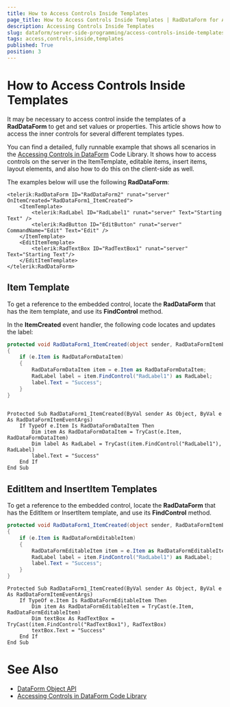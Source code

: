 ```yaml
---
title: How to Access Controls Inside Templates
page_title: How to Access Controls Inside Templates | RadDataForm for ASP.NET AJAX Documentation
description: Accessing Controls Inside Templates
slug: dataform/server-side-programming/access-controls-inside-templates
tags: access,controls,inside,templates
published: True
position: 3
---
```


# How to Access Controls Inside Templates

It may be necessary to access control inside the templates of a **RadDataForm** to get and set values or properties. This article shows how to access the inner controls for several different templates types.

You can find a detailed, fully runnable example that shows all scenarios in the [Accessing Controls in DataForm](https://www.telerik.com/support/code-library/accessing-controls-in-dataform) Code Library. It shows how to access controls on the server in the ItemTemplate, editable items, insert items, layout elements, and also how to do this on the client-side as well.

The examples below will use the following **RadDataForm**:

````ASP.NET
<telerik:RadDataForm ID="RadDataForm2" runat="server" OnItemCreated="RadDataForm1_ItemCreated">
    <ItemTemplate>
        <telerik:RadLabel ID="RadLabel1" runat="server" Text="Starting Text" />
        <telerik:RadButton ID="EditButton" runat="server" CommandName="Edit" Text="Edit" />
    </ItemTemplate>
    <EditItemTemplate>
        <telerik:RadTextBox ID="RadTextBox1" runat="server" Text="Starting Text"/>
    </EditItemTemplate>
</telerik:RadDataForm>
````

## Item Template

To get a reference to the embedded control, locate the **RadDataForm** that has the item template, and use its **FindControl** method.

In the **ItemCreated** event handler, the following code locates and updates the label:

````C#
protected void RadDataForm1_ItemCreated(object sender, RadDataFormItemEventArgs e)
{
    if (e.Item is RadDataFormDataItem)
    {
        RadDataFormDataItem item = e.Item as RadDataFormDataItem;
        RadLabel label = item.FindControl("RadLabel1") as RadLabel;
        label.Text = "Success";
    }
}
	
````
````VB.NET
Protected Sub RadDataForm1_ItemCreated(ByVal sender As Object, ByVal e As RadDataFormItemEventArgs)
    If TypeOf e.Item Is RadDataFormDataItem Then
        Dim item As RadDataFormDataItem = TryCast(e.Item, RadDataFormDataItem)
        Dim label As RadLabel = TryCast(item.FindControl("RadLabel1"), RadLabel)
        label.Text = "Success"
    End If
End Sub
````

## EditItem and InsertItem Templates

To get a reference to the embedded control, locate the **RadDataForm** that has the EditItem or InsertItem template, and use its **FindControl** method.

````C#
protected void RadDataForm1_ItemCreated(object sender, RadDataFormItemEventArgs e)
{
    if (e.Item is RadDataFormEditableItem)
    {
        RadDataFormEditableItem item = e.Item as RadDataFormEditableItem;
        RadLabel label = item.FindControl("RadLabel1") as RadLabel;
        label.Text = "Success";
    }
}
````
````VB.NET
Protected Sub RadDataForm1_ItemCreated(ByVal sender As Object, ByVal e As RadDataFormItemEventArgs)
    If TypeOf e.Item Is RadDataFormEditableItem Then
        Dim item As RadDataFormEditableItem = TryCast(e.Item, RadDataFormEditableItem)
        Dim textBox As RadTextBox = TryCast(item.FindControl("RadTextBox1"), RadTextBox)
        textBox.Text = "Success"
    End If
End Sub
````

# See Also

 * [DataForm Object API](https://docs.telerik.com/devtools/aspnet-ajax/controls/dataform/server-side-programming/dataform-object)
 * [Accessing Controls in DataForm Code Library](https://www.telerik.com/support/code-library/accessing-controls-in-dataform)
